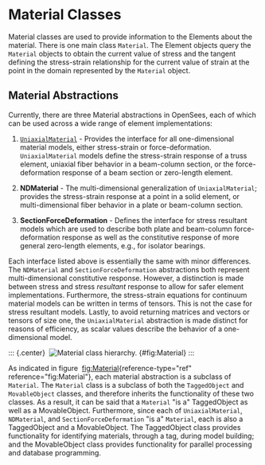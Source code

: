 # Material Classes

Material classes are used to provide information to the Elements about
the material. There is one main class `Material`. The Element objects
query the `Material` objects to obtain the current value of stress
and the tangent defining the stress-strain relationship for the current
value of strain at the point in the domain represented by the
`Material` object.

## Material Abstractions

Currently, there are three Material abstractions in OpenSees, each of
which can be used across a wide range of element implementations:

1.  [`UniaxialMaterial`](UniaxialMaterial) - Provides the interface for all
    one-dimensional material models, either stress-strain or
    force-deformation. `UniaxialMaterial` models define the stress-strain
    response of a truss element, uniaxial fiber behavior in a
    beam-column section, or the force-deformation response of a beam
    section or zero-length element.

2.  **NDMaterial** - The multi-dimensional generalization of
    `UniaxialMaterial`; provides the stress-strain response at a point in
    a solid element, or multi-dimensional fiber behavior in a plate or
    beam-column section.

3.  **SectionForceDeformation** - Defines the interface for stress
    resultant models which are used to describe both plate and
    beam-column force-deformation response as well as the constitutive
    response of more general zero-length elements, e.g., for isolator
    bearings.

Each interface listed above is essentially the same with minor
differences. The `NDMaterial` and `SectionForceDeformation` abstractions
both represent multi-dimensional constitutive response. However, a
distinction is made between stress and stress *resultant* response to
allow for safer element implementations. Furthermore, the stress-strain
equations for continuum material models can be written in terms of
tensors. This is not the case for stress resultant models. Lastly, to
avoid returning matrices and vectors or tensors of size one, the
`UniaxialMaterial` abstraction is made distinct for reasons of efficiency,
as scalar values describe the behavior of a one-dimensional model.

::: {.center} 
![Material class hierarchy.](../Material.svg) {#fig:Material}
:::

As indicated in figure 
[fig:Material](#fig:Material){reference-type="ref" reference="fig:Material"}, 
each material abstraction is a subclass of `Material`. The `Material` class is
a subclass of both the `TaggedObject` and `MovableObject` classes, and
therefore inherits the functionality of these two classes. As a result, it can
be said that a `Material` "is a" TaggedObject as well as a MovableObject.
Furthermore, since each of `UniaxialMaterial`, `NDMaterial`, and
`SectionForceDeformation` "is a" `Material`, each is also a TaggedObject and a
MovableObject. The TaggedObject class provides functionality for identifying
materials, through a tag, during model building; and the MovableObject class
provides functionality for parallel processing and database programming.


